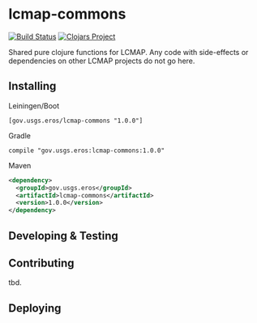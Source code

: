 # lcmap-commons

[![Build Status][travis-badge]][travis] [![Clojars Project][clojars-badge]][clojars]

Shared pure clojure functions for LCMAP.  Any code with side-effects or dependencies on other LCMAP projects do not go here.

## Installing

Leiningen/Boot
```edn
[gov.usgs.eros/lcmap-commons "1.0.0"]
``` 

Gradle
```
compile "gov.usgs.eros:lcmap-commons:1.0.0"
```

Maven
```xml
<dependency>
  <groupId>gov.usgs.eros</groupId>
  <artifactId>lcmap-commons</artifactId>
  <version>1.0.0</version>
</dependency>
```

## Developing & Testing

## Contributing
tbd.

## Deploying

<!-- Named page links below: /-->

[travis]: https://travis-ci.org/USGS-EROS/lcmap-commons
[travis-badge]: https://travis-ci.org/USGS-EROS/lcmap-commons.png?branch=develop
[deps]: http://jarkeeper.com/usgs-eros/lcmap-commons
[deps-badge]: http://jarkeeper.com/usgs-eros/lcmap-commons/status.svg
[clojars]: https://clojars.org/gov.usgs.eros/lcmap-commons
[clojars-badge]: https://img.shields.io/clojars/v/gov.usgs.eros/lcmap-commons.svg
[tag-badge]: https://img.shields.io/github/tag/usgs-eros/lcmap-commons.svg?maxAge=2592000
[tag]: https://github.com/usgs-eros/lcmap-commons/tags
